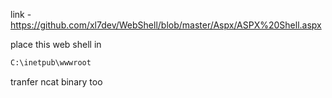link - https://github.com/xl7dev/WebShell/blob/master/Aspx/ASPX%20Shell.aspx

place this web shell in 
```sh
C:\inetpub\wwwroot
```
tranfer ncat binary too
